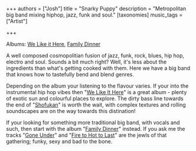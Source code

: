 +++
authors = ["Josh"]
title = "Snarky Puppy"
description = "Metropolitan big band mixing hiphop, jazz, funk and soul."
[taxonomies]
music_tags = ["Artist"]

+++

Albums: [We Like it Here](https://youtube.com/playlist?list=OLAK5uy_l8-vHH2ZaYHOWEgl1XlBuuE1IA_VeFBoo&si=aehotavYqa-BMDPL), [Family Dinner](https://youtu.be/n7qMu_9v4P4?si=QwKPYQMmUdWb-SZH)

A well composed cosmopolitian fusion of jazz, funk, rock, blues, hip hop, electro and soul. Sounds a bit much right? Well, it's less about the ingredients than what's getting cooked with them. Here we have a big band that knows how to tastefully bend and blend genres.

Depending on the album your listening to the flavour varies. If your into the instrumental hip hop vibes then "[We Like It Here](https://youtube.com/playlist?list=OLAK5uy_l8-vHH2ZaYHOWEgl1XlBuuE1IA_VeFBoo&si=aehotavYqa-BMDPL)" is a great album - plenty of exotic sun and colourful places to explore. The dirty bass line towards the end of "[Shofukan](https://youtu.be/zlvW64WUOK0?si=fTvMYnnqKtzZrnMe)" is worth the wait, with complex textures and rolling soundscapes are on the way towards this distination!

If your looking for something more traditional big band, with vocals and such, then start with the album "[Family Dinner](https://youtu.be/n7qMu_9v4P4?si=QwKPYQMmUdWb-SZH)" instead. If you ask me the tracks "[Gone Under](https://youtu.be/gsGHkUeTc_w?si=X0opy_Vgh9bG8dsp)" and "[Fire to Hot to Last](https://youtu.be/9J7hlSTiysY?si=RrQCnQWBoDn7F1QR)" are the jewls of that gathering; funky, sexy and bad to the bone. 